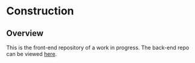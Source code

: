 # Construction

## Overview

This is the front-end repository of a work in progress. The back-end repo can be viewed [here](https://github.com/krasenHristov/Construction-Backend).